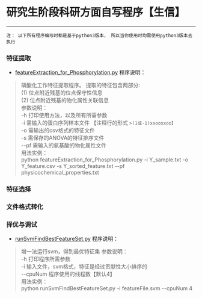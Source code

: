 # 研究生阶段科研方面自写程序【生信】
---
`注： 以下所有程序编写时都是基于python3版本， 所以当你使用时均需使用python3版本去执行`

### 特征提取
* [featureExtraction_for_Phosphorylation.py](https://github.com/lianyingteng/Self_Writing_Program_In_Graduate-/blob/master/featureExtraction_for_Phosphorylation.py)
程序说明：<br>
> 磷酸化工作特征提取程序。 提取的特征包含两部分: <br>
> (1) 位点附近残基的位点保守性信息 <br>
> (2) 位点附近残基的物化属性关联信息 <br>
参数说明：<br>
> -h 打印使用方法，以及所有所需参数 <br>
> -i 需输入的蛋白序列样本文件 【注释行的形式 `>(1或-1)xxooxxoo】` <br>
> -o 需输出的csv格式的特征文件 <br>
> -s 需保存的ANOVA的特征排序文件 <br>
> --pf 需输入的氨基酸的物化属性文件 <br>
用法实例：<br>
> python featureExtraction_for_Phosphorylation.py -i Y_sample.txt -o Y_feature.csv -s Y_sorted_feature.txt --pf physicochemical_properties.txt 


### 特征选择

### 文件格式转化

### 择优与调试
* [runSvmFindBestFeatureSet.py](https://github.com/lianyingteng/Self_Writing_Program_In_Graduate-/blob/master/runSvmFindBestFeatureSet.py)
程序说明： <br>
> 增一法运行svm，得到最优特征集
参数说明：<br>
> -h 打印程序所需参数 <br>
> -i 输入文件，svm格式，特征是经过贡献性大小排序的 <br>
> --cpuNum 程序使用的线程数【默认4】 <br>
用法实例：<br>
> python runSvmFindBestFeatureSet.py -i featureFile.svm --cpuNum 4